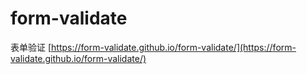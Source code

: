 # form-validate
表单验证
[https://form-validate.github.io/form-validate/](https://form-validate.github.io/form-validate/)
